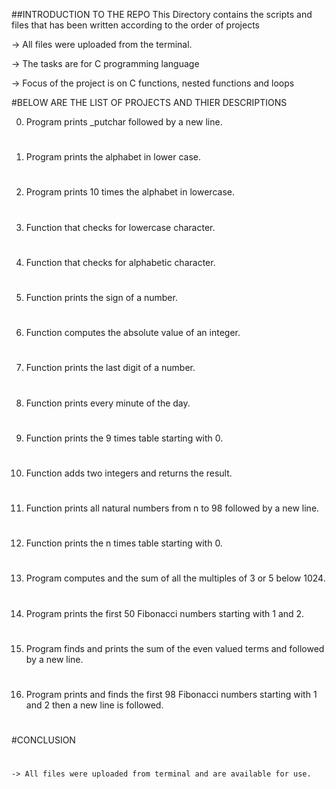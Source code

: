 ##INTRODUCTION TO THE REPO
This Directory contains the scripts and files that has been written according to the order of projects

-> All files were uploaded from the terminal.

-> The tasks are for C programming language

-> Focus of the project is on C functions, nested functions and loops

#BELOW ARE THE LIST OF PROJECTS AND THIER DESCRIPTIONS

0. Program prints _putchar followed by a new line.
#
1. Program prints the alphabet in lower case.
#
2. Program prints 10 times the alphabet in lowercase.
#
3. Function that checks for lowercase character.
#
4. Function that checks for alphabetic character.
#
5. Function prints the sign of a number.
#
6. Function computes the absolute value of an integer.
#
7. Function prints the last digit of a number.
#
8. Function prints every minute of the day.
#
9. Function prints the 9 times table starting with 0.
#
10. Function adds two integers and returns the result.
#
11. Function prints all natural numbers from n to 98 followed by a new line.
#
12. Function prints the n times table starting with 0.
#
13. Program computes and the sum of all the multiples of 3 or 5 below 1024.
#
14. Program prints the first 50 Fibonacci numbers starting with 1 and 2.
#
15. Program finds and prints the sum of the even valued terms and followed by a new line.
#
16. Program prints and finds the first 98 Fibonacci numbers starting with 1 and 2 then a new line is followed.
#
#CONCLUSION
#
    -> All files were uploaded from terminal and are available for use.